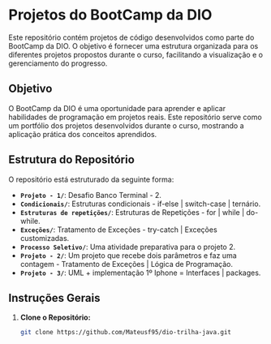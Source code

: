 # Projetos do BootCamp da DIO

Este repositório contém projetos de código desenvolvidos como parte do BootCamp da DIO. O objetivo é fornecer uma estrutura organizada para os diferentes projetos propostos durante o curso, facilitando a visualização e o gerenciamento do progresso.

## Objetivo

O BootCamp da DIO é uma oportunidade para aprender e aplicar habilidades de programação em projetos reais. Este repositório serve como um portfólio dos projetos desenvolvidos durante o curso, mostrando a aplicação prática dos conceitos aprendidos.

## Estrutura do Repositório

O repositório está estruturado da seguinte forma:

- **`Projeto - 1/`**: Desafio Banco Terminal - 2.
- **`Condicionais/`**: Estruturas condicionais - if-else | switch-case | ternário.
- **`Estruturas de repetições/`**: Estruturas de Repetições - for | while | do-while.
- **`Exceções/`**: Tratamento de Exceções - try-catch | Exceções customizadas.
- **`Processo Seletivo/`**: Uma atividade preparativa para o projeto 2.
- **`Projeto - 2/`**: Um projeto que recebe dois parâmetros e faz uma contagem - Tratamento de Exceções | Lógica de Programação.
- **`Projeto - 3/`**: UML + implementação 1º Iphone = Interfaces | packages.


## Instruções Gerais

1. **Clone o Repositório:**
   ```bash
   git clone https://github.com/Mateusf95/dio-trilha-java.git
